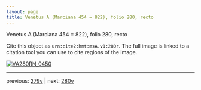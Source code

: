 ```yaml
---
layout: page
title: Venetus A (Marciana 454 = 822), folio 280, recto
---
```


Venetus A (Marciana 454 = 822), folio 280, recto

Cite this object as `urn:cite2:hmt:msA.v1:280r`.  The full image is linked to a citation tool you can use to cite regions of the image.

[![VA280RN_0450](http://www.homermultitext.org/iipsrv?IIIF=/project/homer/pyramidal/deepzoom/hmt/vaimg/2017a/VA280RN_0450.tif/full/800,/0/default.jpg)](http://www.homermultitext.org/ict2/?urn=urn:cite2:hmt:vaimg.2017a:VA280RN_0450) 

---

previous:  [279v](../279v/) | next: [280v](../280v/)